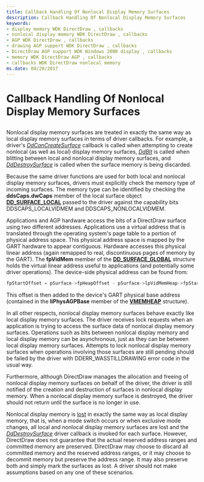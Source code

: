 ```yaml
---
title: Callback Handling Of Nonlocal Display Memory Surfaces
description: Callback Handling Of Nonlocal Display Memory Surfaces
keywords:
- display memory WDK DirectDraw , callbacks
- nonlocal display memory WDK DirectDraw , callbacks
- AGP WDK DirectDraw , callbacks
- drawing AGP support WDK DirectDraw , callbacks
- DirectDraw AGP support WDK Windows 2000 display , callbacks
- memory WDK DirectDraw AGP , callbacks
- callbacks WDK DirectDraw nonlocal memory
ms.date: 04/20/2017
---
```


# Callback Handling Of Nonlocal Display Memory Surfaces


## <span id="ddk_callback_handling_of_nonlocal_display_memory_surfaces_gg"></span><span id="DDK_CALLBACK_HANDLING_OF_NONLOCAL_DISPLAY_MEMORY_SURFACES_GG"></span>


Nonlocal display memory surfaces are treated in exactly the same way as local display memory surfaces in terms of driver callbacks. For example, a driver's [*DdCanCreateSurface*](/previous-versions/windows/hardware/drivers/ff549213(v=vs.85)) callback is called when attempting to create nonlocal (as well as local) display memory surfaces, [*DdBlt*](/windows/win32/api/ddrawint/nc-ddrawint-pdd_surfcb_blt) is called when blitting between local and nonlocal display memory surfaces, and [*DdDestroySurface*](/windows/win32/api/ddrawint/nc-ddrawint-pdd_surfcb_destroysurface) is called when the surface memory is being discarded.

Because the same driver functions are used for both local and nonlocal display memory surfaces, drivers must explicitly check the memory type of incoming surfaces. The memory type can be identified by checking the **ddsCaps.dwCaps** member of the local surface object [**DD\_SURFACE\_LOCAL**](/windows/win32/api/ddrawint/ns-ddrawint-dd_surface_local) passed to the driver against the capability bits DDSCAPS\_LOCALVIDMEM and DDSCAPS\_NONLOCALVIDMEM.

Applications and AGP hardware access the bits of a DirectDraw surface using two different addresses. Applications use a virtual address that is translated through the operating system's page table to a portion of physical address space. This physical address space is mapped by the GART hardware to appear contiguous. Hardware accesses this physical linear address (again remapped to real, discontinuous pages of memory by the GART). The **fpVidMem** member of the [**DD\_SURFACE\_GLOBAL**](/windows/win32/api/ddrawint/ns-ddrawint-dd_surface_global) structure holds the virtual linear address useful to applications (and potentially some driver operations). The device-side physical address can be found from:

```cpp
fpStartOffset = pSurface->fpHeapOffset - pSurface->lpVidMemHeap->fpStart;
```

This offset is then added to the device's GART physical base address (contained in the **liPhysAGPBase** member of the [**VMEMHEAP**](/windows/win32/api/dmemmgr/ns-dmemmgr-vmemheap) structure).

In all other respects, nonlocal display memory surfaces behave exactly like local display memory surfaces. The driver receives lock requests when an application is trying to access the surface data of nonlocal display memory surfaces. Operations such as blts between nonlocal display memory and local display memory can be asynchronous, just as they can be between local display memory surfaces. Attempts to lock nonlocal display memory surfaces when operations involving those surfaces are still pending should be failed by the driver with DDERR\_WASSTILLDRAWING error code in the usual way.

Furthermore, although DirectDraw manages the allocation and freeing of nonlocal display memory surfaces on behalf of the driver, the driver is still notified of the creation and destruction of surfaces in nonlocal display memory. When a nonlocal display memory surface is destroyed, the driver should not return until the surface is no longer in use.

Nonlocal display memory is [lost](losing-and-restoring-directdraw-surfaces.md) in exactly the same way as local display memory, that is, when a mode switch occurs or when exclusive mode changes, all local and nonlocal display memory surfaces are lost and the [*DdDestroySurface*](/windows/win32/api/ddrawint/nc-ddrawint-pdd_surfcb_destroysurface) driver callback is invoked for each surface. However, DirectDraw does not guarantee that the actual reserved address ranges and committed memory are preserved. DirectDraw may choose to discard all committed memory and the reserved address ranges, or it may choose to decommit memory but preserve the address range. It may also preserve both and simply mark the surfaces as lost. A driver should not make assumptions based on any one of these scenarios.

 

